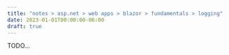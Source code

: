 ```yaml
---
title: "notes > asp.net > web apps > blazor > fundamentals > logging"
date: 2023-01-01T00:00:00-06:00
draft: true
---
```


TODO...